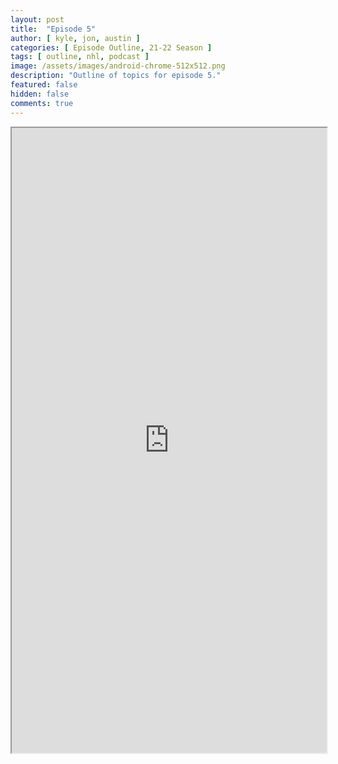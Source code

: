 ```yaml
---
layout: post
title:  "Episode 5"
author: [ kyle, jon, austin ]
categories: [ Episode Outline, 21-22 Season ]
tags: [ outline, nhl, podcast ]
image: /assets/images/android-chrome-512x512.png
description: "Outline of topics for episode 5."
featured: false
hidden: false
comments: true
---
```


<iframe src="https://docs.google.com/document/d/e/2PACX-1vRnegPn4_7PQMMnp6-gJaPF-_eDVAXgoKCIHapHjqRcXCJRLHPQakm2ONZNh4KFGcr7ixAKjAZr7Gzs/pub?embedded=true" width="100%" height="1000"></iframe>
